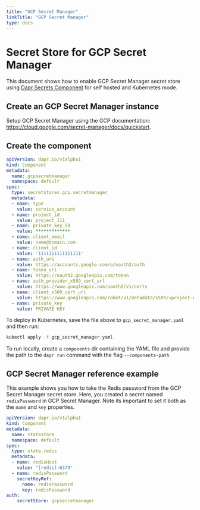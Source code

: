 ```yaml
---
title: "GCP Secret Manager"
linkTitle: "GCP Secret Manager"
type: docs
---
```


# Secret Store for GCP Secret Manager

This document shows how to enable GCP Secret Manager secret store using [Dapr Secrets Component](../../concepts/secrets/README.md) for self hosted and Kubernetes mode.

## Create an GCP Secret Manager instance

Setup GCP Secret Manager using the GCP documentation: https://cloud.google.com/secret-manager/docs/quickstart.

## Create the component

```yaml
apiVersion: dapr.io/v1alpha1
kind: Component
metadata:
  name: gcpsecretmanager
  namespace: default
spec:
  type: secretstores.gcp.secretmanager
  metadata:
  - name: type
    value: service_account
  - name: project_id
    value: project_111
  - name: private_key_id
    value: *************
  - name: client_email
    value: name@domain.com
  - name: client_id
    value: '1111111111111111'
  - name: auth_uri
    value: https://accounts.google.com/o/oauth2/auth
  - name: token_uri
    value: https://oauth2.googleapis.com/token
  - name: auth_provider_x509_cert_url
    value: https://www.googleapis.com/oauth2/v1/certs
  - name: client_x509_cert_url
    value: https://www.googleapis.com/robot/v1/metadata/x509/<project-name>.iam.gserviceaccount.com
  - name: private_key
    value: PRIVATE KEY
```

To deploy in Kubernetes, save the file above to `gcp_secret_manager.yaml` and then run:

```bash
kubectl apply -f gcp_secret_manager.yaml
```

To run locally, create a `components` dir containing the YAML file and provide the path to the `dapr run` command with the flag `--components-path`.

## GCP Secret Manager reference example

This example shows you how to take the Redis password from the GCP Secret Manager secret store.
Here, you created a secret named `redisPassword` in GCP Secret Manager. Note its important to set it both as the `name` and `key` properties.

```yaml
apiVersion: dapr.io/v1alpha1
kind: Component
metadata:
  name: statestore
  namespace: default
spec:
  type: state.redis
  metadata:
  - name: redisHost
    value: "[redis]:6379"
  - name: redisPassword
    secretKeyRef:
      name: redisPassword
      key: redisPassword
auth:
    secretStore: gcpsecretmanager
```
